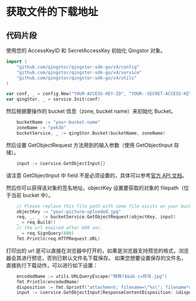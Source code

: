 # 获取文件的下载地址

## 代码片段

使用您的 AccessKeyID 和 SecretAccessKey 初始化 Qingstor 对象。

```go
import (
	"github.com/qingstor/qingstor-sdk-go/v4/config"
	"github.com/qingstor/qingstor-sdk-go/v4/service"
	"github.com/qingstor/qingstor-sdk-go/v4/utils"
)

var conf, _ = config.New("YOUR-ACCESS-KEY-ID", "YOUR--SECRET-ACCESS-KEY")
var qingStor, _ = service.Init(conf)
```

然后根据要操作的 bucket 信息（zone, bucket name）来初始化 Bucket。

```go
	bucketName := "your-bucket-name"
	zoneName := "pek3b"
	bucketService, _ := qingStor.Bucket(bucketName, zoneName)
```

然后设置 GetObjectRequest 方法用到的输入参数（使用 GetObjectInput 存储）。

```go
    input := &service.GetObjectInput{}
```

请注意 GetObjectInput 中 field 不是必须设置的，具体可以参考[官方 API 文档](https://docs.qingcloud.com/qingstor/api/object/get)。

然后你可以获得该对象的签名地址。objectKey 设置要获取的对象的 filepath（位于当前 bucket 中）。

```go
	// Please replace this file path with some file exists on your bucket.
	objectKey := "your-picture-uploaded.jpg"
	req, _, _ := bucketService.GetObjectRequest(objectKey, input)
	_ = req.Build()
	// the url expired after 600 sec.
	_ = req.SignQuery(600)
	fmt.Println(req.HTTPRequest.URL)
```

打印出的 url 是可以直接在浏览器中打开的，如果是浏览器支持预览的格式，浏览器会其进行预览，否则已默认文件名下载保存。
如果您想要设置保存的文件名，直接执行下载动作，可以进行如下设置：

```go
	encodedName := utils.URLQueryEscape("特殊?$&ab c=符号.jpg")
	fmt.Println(encodedName)
	disposition := fmt.Sprintf("attachment; filename=\"%s\"; filename*=utf-8''%s", encodedName, encodedName)
    input := &service.GetObjectInput{ResponseContentDisposition: &disposition}
```

